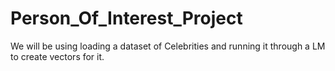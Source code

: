 # Person_Of_Interest_Project
We will be using loading a dataset of Celebrities and running it through a LM to create vectors for it. 
